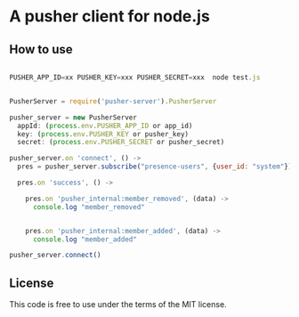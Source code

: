 # A pusher client for node.js

## How to use

```javascript

PUSHER_APP_ID=xx PUSHER_KEY=xxx PUSHER_SECRET=xxx  node test.js

```

```javascript

PusherServer = require('pusher-server').PusherServer

pusher_server = new PusherServer
  appId: (process.env.PUSHER_APP_ID or app_id)
  key: (process.env.PUSHER_KEY or pusher_key)
  secret: (process.env.PUSHER_SECRET or pusher_secret)

pusher_server.on 'connect', () ->
  pres = pusher_server.subscribe("presence-users", {user_id: "system"})

  pres.on 'success', () ->

    pres.on 'pusher_internal:member_removed', (data) ->
      console.log "member_removed"


    pres.on 'pusher_internal:member_added', (data) ->
      console.log "member_added"

pusher_server.connect()

```

## License

This code is free to use under the terms of the MIT license.
